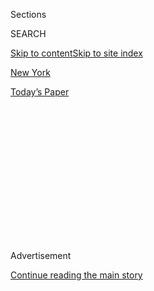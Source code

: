 <div id="app">

<div>

<div>

<div>

<div class="NYTAppHideMasthead css-1q2w90k e1suatyy0">

<div class="section css-ui9rw0 e1suatyy2">

<div class="css-eph4ug er09x8g0">

<div class="css-6n7j50">

</div>

<span class="css-1dv1kvn">Sections</span>

<div class="css-10488qs">

<span class="css-1dv1kvn">SEARCH</span>

</div>

[Skip to content](#site-content)[Skip to site index](#site-index)

</div>

<div id="masthead-section-label" class="css-1wr3we4 eaxe0e00">

[New
York](https://www.nytimes3xbfgragh.onion/section/nyregion)

</div>

<div class="css-10698na e1huz5gh0">

</div>

</div>

<div id="masthead-bar-one" class="section hasLinks css-15hmgas e1csuq9d3">

<div class="css-uqyvli e1csuq9d0">

</div>

<div class="css-1uqjmks e1csuq9d1">

</div>

<div class="css-9e9ivx">

[](https://myaccount.nytimes3xbfgragh.onion/auth/login?response_type=cookie&client_id=vi)

</div>

<div class="css-1bvtpon e1csuq9d2">

[Today’s
Paper](https://www.nytimes3xbfgragh.onion/section/todayspaper)

</div>

</div>

</div>

</div>

<div data-aria-hidden="false">

<div id="site-content" data-role="main">

<div>

<div class="css-1aor85t" style="opacity:0.000000001;z-index:-1;visibility:hidden">

<div class="css-1hqnpie">

<div class="css-epjblv">

<span class="css-17xtcya">[New
York](/section/nyregion)</span><span class="css-x15j1o">|</span><span class="css-fwqvlz">New
York Mayor Scorned Over His Favorite Bagel
Order</span>

</div>

<div class="css-k008qs">

<div class="css-1iwv8en">

<span class="css-18z7m18"></span>

<div>

</div>

</div>

<span class="css-1n6z4y">https://nyti.ms/362LI80</span>

<div class="css-1705lsu">

<div class="css-4xjgmj">

<div class="css-4skfbu" data-role="toolbar" data-aria-label="Social Media Share buttons, Save button, and Comments Panel with current comment count" data-testid="share-tools">

  - 
  - 
  - 
  - 
    
    <div class="css-6n7j50">
    
    </div>

  - 

</div>

</div>

</div>

</div>

</div>

</div>

<div class="css-13pd83m">

</div>

<div id="top-wrapper" class="css-1sy8kpn">

<div id="top-slug" class="css-l9onyx">

Advertisement

</div>

[Continue reading the main
story](#after-top)

<div class="ad top-wrapper" style="text-align:center;height:100%;display:block;min-height:250px">

<div id="top" class="place-ad" data-position="top" data-size-key="top">

</div>

</div>

<div id="after-top">

</div>

</div>

<div>

<div id="sponsor-wrapper" class="css-1hyfx7x">

<div id="sponsor-slug" class="css-19vbshk">

Supported by

</div>

[Continue reading the main
story](#after-sponsor)

<div id="sponsor" class="ad sponsor-wrapper" style="text-align:center;height:100%;display:block">

</div>

<div id="after-sponsor">

</div>

</div>

<div class="css-186x18t">

</div>

<div class="css-1vkm6nb ehdk2mb0">

# New York Mayor Scorned Over His Favorite Bagel Order

</div>

Toasted bagel? Roasted mayor.

<div class="css-79elbk" data-testid="photoviewer-wrapper">

<div class="css-z3e15g" data-testid="photoviewer-wrapper-hidden">

</div>

<div class="css-1a48zt4 ehw59r15" data-testid="photoviewer-children">

![<span class="css-16f3y1r e13ogyst0" data-aria-hidden="true">Bagels and
mini bagels from Bagel Hole in Park Slope, Brooklyn, which Mayor Bill de
Blasio said had the best bagels in the
city.</span><span class="css-cnj6d5 e1z0qqy90" itemprop="copyrightHolder"><span class="css-1ly73wi e1tej78p0">Credit...</span><span><span>Evan
Sung for The New York
Times</span></span></span>](https://static01.graylady3jvrrxbe.onion/images/2020/01/15/nyregion/15bagel/15bagel-articleLarge.jpg?quality=75&auto=webp&disable=upscale)

</div>

</div>

<div class="css-18e8msd">

<div class="css-vp77d3 epjyd6m0">

<div class="css-hus3qt ey68jwv0" data-aria-hidden="true">

[![Emma G.
Fitzsimmons](https://static01.graylady3jvrrxbe.onion/images/2018/07/18/multimedia/author-emma-g-fitzsimmons/author-emma-g-fitzsimmons-thumbLarge.png
"Emma G. Fitzsimmons")](https://www.nytimes3xbfgragh.onion/by/emma-g-fitzsimmons)

</div>

<div class="css-1baulvz">

By [<span class="css-1baulvz last-byline" itemprop="name">Emma G.
Fitzsimmons</span>](https://www.nytimes3xbfgragh.onion/by/emma-g-fitzsimmons)

</div>

</div>

  - 
    
    <div class="css-ld3wwf e16638kd2">
    
    Jan. 15,
    2020
    
    </div>

  - 
    
    <div class="css-4xjgmj">
    
    <div class="css-d8bdto" data-role="toolbar" data-aria-label="Social Media Share buttons, Save button, and Comments Panel with current comment count" data-testid="share-tools">
    
      - 
      - 
      - 
      - 
        
        <div class="css-6n7j50">
        
        </div>
    
      - 
    
    </div>
    
    </div>

</div>

</div>

<div class="section meteredContent css-1r7ky0e" name="articleBody" itemprop="articleBody">

<div class="css-1fanzo5 StoryBodyCompanionColumn">

<div class="css-53u6y8">

Picking a favorite bagel on National Bagel Day is bound to get any New
York City mayor into trouble with some portion of his 8 million
constituents, who are bound to have differing hard-held opinions.

But Bill de Blasio, following a failed presidential campaign, managed to
cause a particularly unusual uproar.

In a Twitter post on Wednesday, Mr. de Blasio [declared his love for a
bagel](https://twitter.com/NYCMayor/status/1217530245672325123) that
fits his political persona: the Bagel Hole bakery in Park Slope,
Brooklyn, which serves a chewy and celebrated variety in the leafy
neighborhood where the mayor raised his family.

Then he crossed into treacherous territory for bagel aficionados: He
said his go-to bagel was whole wheat with extra cream cheese. Toasted.

</div>

</div>

<div class="css-1fanzo5 StoryBodyCompanionColumn">

<div class="css-53u6y8">

New Yorkers first responded with indignation, asserting that a good
bagel should never be toasted.

Scorn immediately followed: Bagel Hole does not, in fact, toast its
sacred treats.

Mr. de Blasio quickly deleted the post, and added a corrected version
that removed all mention of the word toast.

He seemed to take the kerfuffle in stride, responding to one critic:
“What can I say, I must have a hole in my memory.”

</div>

</div>

<div class="css-cfo9c3">

</div>

<div class="css-1fanzo5 StoryBodyCompanionColumn">

<div class="css-53u6y8">

The toasted tumult, which was christened BagelGate on social media,
spawned salty bagel puns and started a conversation about finding the
best bagel in a city known for its culinary hegemony.

</div>

</div>

<div class="css-1fanzo5 StoryBodyCompanionColumn">

<div class="css-53u6y8">

There were smears, or perhaps schmears, against his choice and some
defenders cried, “No one has lox on the subject.”

Elected officials saw an opportunity to step into the bagel leadership
vacuum. Keith Powers, a city councilman in Manhattan, offered a more
popular pick: “Everything bagel, not toasted, Ess-A-Bagel” — another
popular bakery in Manhattan.

Brad Hoylman, a state senator, posted a poll: “O.K., New York, it’s time
to answer the essential question of the day: Is toasting a bagel a
crime?” As of late afternoon, “Yes, toasting is a crime” was losing to
“No, I like ruining bagels.”

It was not the first dining gaffe for Mr. de Blasio, who was born in New
York but grew up outside Boston.

In 2014, he was famously caught eating pizza with a fork in Staten
Island. He was chastised for not eating the slice with his hands, but
defended his decision.

“In my ancestral homeland, it’s more typical to eat with a fork and
knife,” said Mr. de Blasio, whose mother was Italian.

</div>

</div>

<div>

</div>

<div class="css-1fanzo5 StoryBodyCompanionColumn">

<div class="css-53u6y8">

Eating on the campaign trail is a rite of passage for candidates, but it
can backfire. An ally of the mayor, Cynthia Nixon, was criticized for
her bagel preference in 2018 when she ran for governor (unsuccessfully)
against Andrew M. Cuomo. She ordered [a cinnamon raisin
bagel](https://www.nytimes3xbfgragh.onion/2018/09/11/us/politics/on-politics-cynthia-nixon-interview.html)
with cream cheese, lox and capers — an odd choice she described as
“sweet and salty.”

</div>

</div>

<div class="css-1fanzo5 StoryBodyCompanionColumn">

<div class="css-53u6y8">

Twitter can be equally perilous. Another New York City mayor, Michael R.
Bloomberg, made a [series of strange
posts](https://nypost.com/2020/01/14/meatball-mike-bloomberg-has-a-weird-night-on-twitter-during-democratic-debate/)
that mostly fell flat on Twitter on Tuesday night during the Democratic
presidential debate.

Mr. Bloomberg’s campaign said it was not hacked and instead was “having
a little fun” since its candidate did not appear at the debate.

The question of whether bagels should be toasted has been debated in New
York City for years. One famed bakery, Murray’s Bagels, [announced
in 2015](https://gothamist.com/food/the-traitors-at-murrays-will-now-toast-transplants-bagels)
that it would toast a bagel upon request, though its leaders believed
the step was not necessary.

The Bagel Hole bakery in Park Slope is a bit sacrosanct about its
nontoasting policy. Its website says it offers only “hand rolled, old
style bagels” baked to a crisp golden brown.

“There’s no need to toast the bagel,” said Philip Romanzi, the owner of
Bagel Hole, who was overseas on Wednesday and missed out on most of the
bagel controversy. “Truthfully, if it’s a fresh bagel, it doesn’t taste
good after you toast it.”

Mr. Romanzi then offered a compromise more befitting a politician.
“Maybe,” he allowed, “you toast it the next day.”

</div>

</div>

</div>

<div>

</div>

<div>

</div>

<div>

</div>

<div>

<div id="bottom-wrapper" class="css-1ede5it">

<div id="bottom-slug" class="css-l9onyx">

Advertisement

</div>

[Continue reading the main
story](#after-bottom)

<div id="bottom" class="ad bottom-wrapper" style="text-align:center;height:100%;display:block;min-height:90px">

</div>

<div id="after-bottom">

</div>

</div>

</div>

</div>

</div>

## Site Index

<div>

</div>

## Site Information Navigation

  - [© <span>2020</span> <span>The New York Times
    Company</span>](https://help.nytimes3xbfgragh.onion/hc/en-us/articles/115014792127-Copyright-notice)

<!-- end list -->

  - [NYTCo](https://www.nytco.com/)
  - [Contact
    Us](https://help.nytimes3xbfgragh.onion/hc/en-us/articles/115015385887-Contact-Us)
  - [Work with us](https://www.nytco.com/careers/)
  - [Advertise](https://nytmediakit.com/)
  - [T Brand Studio](http://www.tbrandstudio.com/)
  - [Your Ad
    Choices](https://www.nytimes3xbfgragh.onion/privacy/cookie-policy#how-do-i-manage-trackers)
  - [Privacy](https://www.nytimes3xbfgragh.onion/privacy)
  - [Terms of
    Service](https://help.nytimes3xbfgragh.onion/hc/en-us/articles/115014893428-Terms-of-service)
  - [Terms of
    Sale](https://help.nytimes3xbfgragh.onion/hc/en-us/articles/115014893968-Terms-of-sale)
  - [Site
    Map](https://spiderbites.nytimes3xbfgragh.onion)
  - [Help](https://help.nytimes3xbfgragh.onion/hc/en-us)
  - [Subscriptions](https://www.nytimes3xbfgragh.onion/subscription?campaignId=37WXW)

</div>

</div>

</div>

</div>
